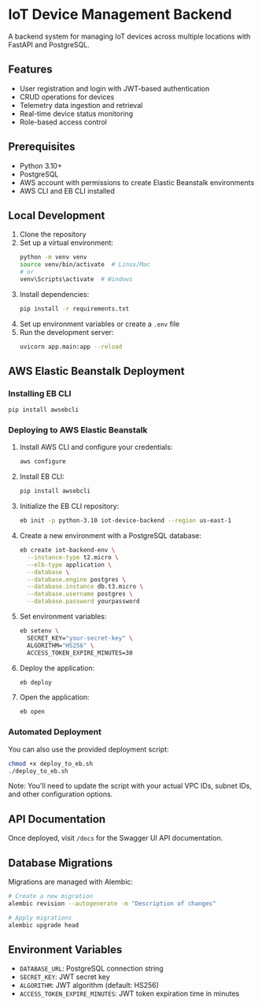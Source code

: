 # IoT Device Management Backend

A backend system for managing IoT devices across multiple locations with FastAPI and PostgreSQL.

## Features

- User registration and login with JWT-based authentication
- CRUD operations for devices
- Telemetry data ingestion and retrieval
- Real-time device status monitoring
- Role-based access control

## Prerequisites

- Python 3.10+
- PostgreSQL
- AWS account with permissions to create Elastic Beanstalk environments
- AWS CLI and EB CLI installed

## Local Development

1. Clone the repository
2. Set up a virtual environment:
   ```bash
   python -m venv venv
   source venv/bin/activate  # Linux/Mac
   # or
   venv\Scripts\activate  # Windows
   ```
3. Install dependencies:
   ```bash
   pip install -r requirements.txt
   ```
4. Set up environment variables or create a `.env` file
5. Run the development server:
   ```bash
   uvicorn app.main:app --reload
   ```

## AWS Elastic Beanstalk Deployment

### Installing EB CLI

```bash
pip install awsebcli
```

### Deploying to AWS Elastic Beanstalk

1. Install AWS CLI and configure your credentials:
   ```bash
   aws configure
   ```

2. Install EB CLI:
   ```bash
   pip install awsebcli
   ```

3. Initialize the EB CLI repository:
   ```bash
   eb init -p python-3.10 iot-device-backend --region us-east-1
   ```

4. Create a new environment with a PostgreSQL database:
   ```bash
   eb create iot-backend-env \
     --instance-type t2.micro \
     --elb-type application \
     --database \
     --database.engine postgres \
     --database.instance db.t3.micro \
     --database.username postgres \
     --database.password yourpassword
   ```

5. Set environment variables:
   ```bash
   eb setenv \
     SECRET_KEY="your-secret-key" \
     ALGORITHM="HS256" \
     ACCESS_TOKEN_EXPIRE_MINUTES=30
   ```

6. Deploy the application:
   ```bash
   eb deploy
   ```

7. Open the application:
   ```bash
   eb open
   ```

### Automated Deployment

You can also use the provided deployment script:

```bash
chmod +x deploy_to_eb.sh
./deploy_to_eb.sh
```

Note: You'll need to update the script with your actual VPC IDs, subnet IDs, and other configuration options.

## API Documentation

Once deployed, visit `/docs` for the Swagger UI API documentation.

## Database Migrations

Migrations are managed with Alembic:

```bash
# Create a new migration
alembic revision --autogenerate -m "Description of changes"

# Apply migrations
alembic upgrade head
```

## Environment Variables

- `DATABASE_URL`: PostgreSQL connection string
- `SECRET_KEY`: JWT secret key
- `ALGORITHM`: JWT algorithm (default: HS256)
- `ACCESS_TOKEN_EXPIRE_MINUTES`: JWT token expiration time in minutes 